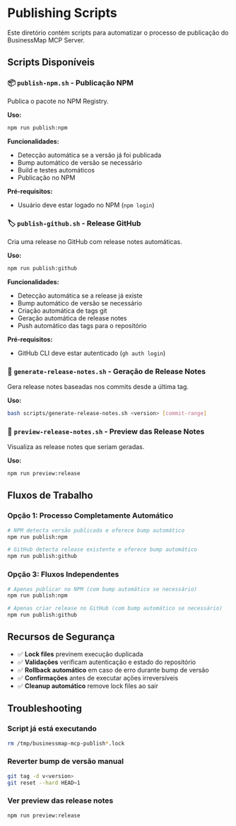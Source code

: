 # Publishing Scripts

Este diretório contém scripts para automatizar o processo de publicação do BusinessMap MCP Server.

## Scripts Disponíveis

### 📦 `publish-npm.sh` - Publicação NPM
Publica o pacote no NPM Registry.

**Uso:**
```bash
npm run publish:npm
```

**Funcionalidades:**
- Detecção automática se a versão já foi publicada
- Bump automático de versão se necessário
- Build e testes automáticos
- Publicação no NPM

**Pré-requisitos:**
- Usuário deve estar logado no NPM (`npm login`)

### 🏷️ `publish-github.sh` - Release GitHub
Cria uma release no GitHub com release notes automáticas.

**Uso:**
```bash
npm run publish:github
```

**Funcionalidades:**
- Detecção automática se a release já existe
- Bump automático de versão se necessário
- Criação automática de tags git
- Geração automática de release notes
- Push automático das tags para o repositório

**Pré-requisitos:**
- GitHub CLI deve estar autenticado (`gh auth login`)

### 📝 `generate-release-notes.sh` - Geração de Release Notes
Gera release notes baseadas nos commits desde a última tag.

**Uso:**
```bash
bash scripts/generate-release-notes.sh <version> [commit-range]
```

### 👀 `preview-release-notes.sh` - Preview das Release Notes
Visualiza as release notes que seriam geradas.

**Uso:**
```bash
npm run preview:release
```

## Fluxos de Trabalho

### Opção 1: Processo Completamente Automático
```bash
# NPM detecta versão publicada e oferece bump automático
npm run publish:npm

# GitHub detecta release existente e oferece bump automático  
npm run publish:github
```

### Opção 3: Fluxos Independentes
```bash
# Apenas publicar no NPM (com bump automático se necessário)
npm run publish:npm

# Apenas criar release no GitHub (com bump automático se necessário)
npm run publish:github
```

## Recursos de Segurança

- ✅ **Lock files** previnem execução duplicada
- ✅ **Validações** verificam autenticação e estado do repositório
- ✅ **Rollback automático** em caso de erro durante bump de versão
- ✅ **Confirmações** antes de executar ações irreversíveis
- ✅ **Cleanup automático** remove lock files ao sair

## Troubleshooting

### Script já está executando
```bash
rm /tmp/businessmap-mcp-publish*.lock
```

### Reverter bump de versão manual
```bash
git tag -d v<version>
git reset --hard HEAD~1
```

### Ver preview das release notes
```bash
npm run preview:release
```
